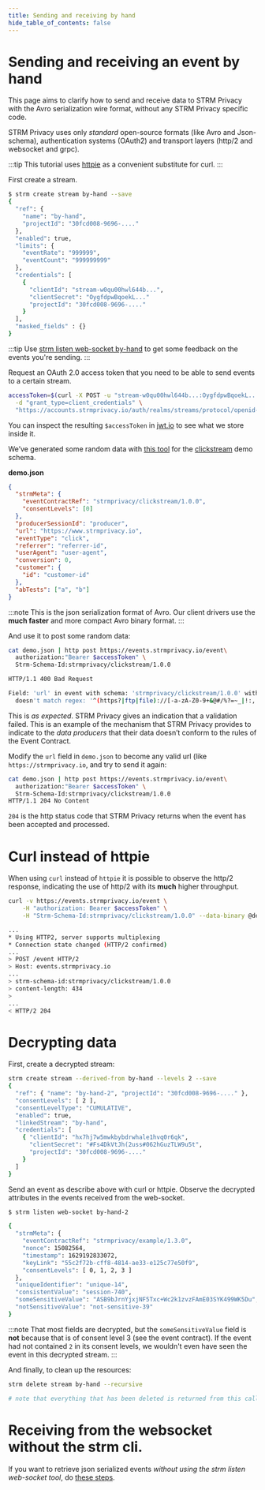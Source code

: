 ```yaml
---
title: Sending and receiving by hand
hide_table_of_contents: false
---
```


# Sending and receiving an event by hand

This page aims to clarify how to send and receive data to STRM Privacy
with the Avro serialization wire format, without any STRM Privacy
specific code.

STRM Privacy uses only *standard* open-source formats (like Avro and
Json-schema), authentication systems (OAuth2) and transport layers
(http/2 and websocket and grpc).


:::tip
This tutorial uses [httpie](https://httpie.io/) as a convenient
substitute for curl.
:::

First create a stream.

```bash
$ strm create stream by-hand --save
{
  "ref": {
    "name": "by-hand",
    "projectId": "30fcd008-9696-...."
  },
  "enabled": true,
  "limits": {
    "eventRate": "999999",
    "eventCount": "999999999"
  },
  "credentials": [
    {
      "clientId": "stream-w0qu00hwl644b...",
      "clientSecret": "OygfdpwBqoekL..."
      "projectId": "30fcd008-9696-...."
    }
  ],
  "masked_fields" : {}
}
```

:::tip
Use [strm listen web-socket by-hand](docs/03-quickstart/01-streaming/02-listen-web-socket.md) to get
some feedback on the events you're sending.
:::

Request an OAuth 2.0 access token that you need to be able to send events to
a certain stream.

```bash
accessToken=$(curl -X POST -u "stream-w0qu00hwl644b...:OygfdpwBqoekL..." \
  -d "grant_type=client_credentials" \
  "https://accounts.strmprivacy.io/auth/realms/streams/protocol/openid-connect/token" | jq -r .access_token)
```

You can inspect the resulting `$accessToken` in [jwt.io](https://jwt.io) to
see what we store inside it.

We’ve generated some random data with [this
tool](https://github.com/confluentinc/avro-random-generator) for the
[clickstream](https://console.strmprivacy.io/schemas/) demo schema.

**demo.json**

```json
{
  "strmMeta": {
    "eventContractRef": "strmprivacy/clickstream/1.0.0",
    "consentLevels": [0]
  },
  "producerSessionId": "producer",
  "url": "https://www.strmprivacy.io",
  "eventType": "click",
  "referrer": "referrer-id",
  "userAgent": "user-agent",
  "conversion": 0,
  "customer": {
    "id": "customer-id"
  },
  "abTests": ["a", "b"]
}
```

:::note
This is the json serialization format of Avro. Our client drivers use
the **much faster** and more compact Avro binary format.
:::

And use it to post some random data:

```bash
cat demo.json | http post https://events.strmprivacy.io/event\
  authorization:"Bearer $accessToken" \
  Strm-Schema-Id:strmprivacy/clickstream/1.0.0

HTTP/1.1 400 Bad Request

Field: 'url' in event with schema: 'strmprivacy/clickstream/1.0.0' with value: 'url'
  doesn't match regex: '^(https?|ftp|file)://[-a-zA-Z0-9+&@#/%?=~_|!:,.;]*[-a-zA-Z0-9+&@#/%=~_|]'
```

This is *as expected*. STRM Privacy gives an indication that a
validation failed. This is an example of the mechanism that STRM Privacy
provides to indicate to the *data producers* that their data doesn’t
conform to the rules of the Event Contract.

Modify the `url` field in `demo.json` to become any valid url (like
`https://strmprivacy.io`, and try to send it again:

```bash
cat demo.json | http post https://events.strmprivacy.io/event\
  authorization:"Bearer $accessToken" \
  Strm-Schema-Id:strmprivacy/clickstream/1.0.0
HTTP/1.1 204 No Content
```

`204` is the http status code that STRM Privacy returns when the event
has been accepted and processed.

# Curl instead of httpie

When using `curl` instead of `httpie` it is possible to observe the
http/2 response, indicating the use of http/2 with its **much** higher
throughput.

```bash
curl -v https://events.strmprivacy.io/event \
    -H "authorization: Bearer $accessToken" \
    -H "Strm-Schema-Id:strmprivacy/clickstream/1.0.0" --data-binary @demo.json

...
* Using HTTP2, server supports multiplexing
* Connection state changed (HTTP/2 confirmed)
...
> POST /event HTTP/2
> Host: events.strmprivacy.io
...
> strm-schema-id:strmprivacy/clickstream/1.0.0
> content-length: 434
>
...
< HTTP/2 204
```

# Decrypting data

First, create a decrypted stream:

```bash
strm create stream --derived-from by-hand --levels 2 --save
{
  "ref": { "name": "by-hand-2", "projectId": "30fcd008-9696-...." },
  "consentLevels": [ 2 ],
  "consentLevelType": "CUMULATIVE",
  "enabled": true,
  "linkedStream": "by-hand",
  "credentials": [
    { "clientId": "hx7hj7w5mwkbybdrwhale1hvq0r6qk",
      "clientSecret": "#Fs4DkVtJh(2uss#062hGuzTLW9u5t",
      "projectId": "30fcd008-9696-...."
    }
  ]
}
```

Send an event as describe above with curl or httpie. Observe the
decrypted attributes in the events received from the web-socket.

```bash
$ strm listen web-socket by-hand-2

{
  "strmMeta": {
    "eventContractRef": "strmprivacy/example/1.3.0",
    "nonce": 15082564,
    "timestamp": 1629192833072,
    "keyLink": "55c2f72b-cff8-4814-ae33-e125c77e50f9",
    "consentLevels": [ 0, 1, 2, 3 ]
  },
  "uniqueIdentifier": "unique-14",
  "consistentValue": "session-740",
  "someSensitiveValue": "ASB9bJrnYjxjNF5Txc+Wc2k1zvzFAmE03SYK499WK5Du",
  "notSensitiveValue": "not-sensitive-39"
}
```

:::note
That most fields are decrypted, but the `someSensitiveValue` field is
**not** because that is of consent level 3 (see the event contract). If
the event had not contained `2` in its consent levels, we wouldn't even
have seen the event in this decrypted stream.
:::

And finally, to clean up the resources:

```bash
strm delete stream by-hand --recursive

# note that everything that has been deleted is returned from this call.
```


# Receiving from the websocket without the strm cli.

If you want to retrieve json serialized events *without using the strm
listen web-socket tool*, do [these
steps](docs/03-quickstart/01-streaming/02-listen-web-socket.md#wscat).
